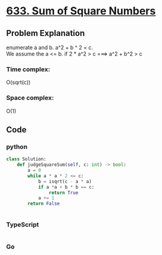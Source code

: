 # [633. Sum of Square Numbers](https://leetcode.cn/problems/sum-of-square-numbers/description/)

## Problem Explanation
enumerate a and b.
a^2 + b ^ 2 = c.  
We assume the a <= b. if 2 * a^2 > c ===> a^2 + b^2 >  c

### Time complex:
O(sqrt(c))
### Space complex:
O(1)
## Code

### python
```python
class Solution:
    def judgeSquareSum(self, c: int) -> bool:
        a = 0
        while a * a * 2 <= c:
            b = isqrt(c - a * a)
            if a *a + b * b == c:
                return True
            a += 1
        return False
        

```

### TypeScript
```TypeScript


```

### Go
```go
```